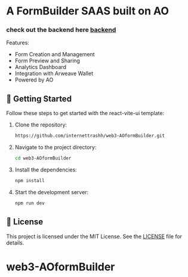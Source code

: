 # A FormBuilder SAAS built on AO 

### check out the backend here [backend](https://ide.betteridea.dev/import?id=ZmFtKfSfNiKGWD7ERDnnhuZ6WGusdmiE7MWbkSOwsYo)

Features:
- Form Creation and Management
- Form Preview and Sharing
- Analytics Dashboard
- Integration with Arweave Wallet
- Powered by AO


## 🚀 Getting Started

Follow these steps to get started with the react-vite-ui template:

1. Clone the repository:

   ```bash
   https://github.com/internettrashh/web3-AOformBuilder.git
   ```

2. Navigate to the project directory:

   ```bash
   cd web3-AOformBuilder
   ```

3. Install the dependencies:

   ```bash
   npm install
   ```

4. Start the development server:

   ```bash
   npm run dev
   ```


## 📄 License

This project is licensed under the MIT License. See the [LICENSE](https://choosealicense.com/licenses/mit/) file for details.
# web3-AOformBuilder
